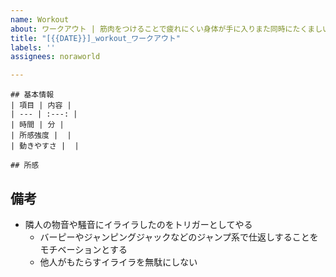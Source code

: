```yaml
---
name: Workout
about: ワークアウト | 筋肉をつけることで疲れにくい身体が手に入りまた同時にたくましい身体を見ると自信が湧きます
title: "[{{DATE}}]_workout_ワークアウト"
labels: ''
assignees: noraworld

---
```


```
## 基本情報
| 項目 | 内容 |
| --- | :---: |
| 時間 | 分 |
| 所感強度 |  |
| 動きやすさ |  |

## 所感

```

## 備考
* 隣人の物音や騒音にイライラしたのをトリガーとしてやる
    * バーピーやジャンピングジャックなどのジャンプ系で仕返しすることをモチベーションとする
    * 他人がもたらすイライラを無駄にしない
